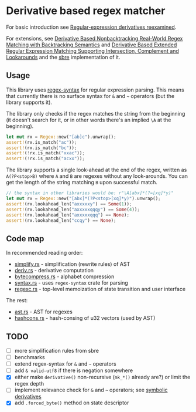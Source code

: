# Derivative based regex matcher

For basic introduction see
[Regular-expression derivatives reexamined](https://www.khoury.northeastern.edu/home/turon/re-deriv.pdf).

For extensions, see
[Derivative Based Nonbacktracking Real-World Regex Matching with Backtracking Semantics](https://www.microsoft.com/en-us/research/uploads/prod/2023/04/pldi23main-p249-final.pdf)
and
[Derivative Based Extended Regular Expression Matching Supporting Intersection, Complement and Lookarounds](https://arxiv.org/pdf/2309.14401)
and the [sbre](https://github.com/ieviev/sbre/) implementation of it.

## Usage

This library uses [regex-syntax](https://docs.rs/regex-syntax/latest/regex_syntax/)
for regular expression parsing.
This means that currently there is no surface syntax for `&` and `~` operators
(but the library supports it).

The library only checks if the regex matches the string from the beginning
(it doesn't search for it, or in other words there's an implied `\A` at the beginning).

```rust
let mut rx = Regex::new("[ab]c").unwrap();
assert!(rx.is_match("ac"));
assert!(rx.is_match("bc"));
assert!(!rx.is_match("xxac"));
assert!(!rx.is_match("acxx"));
```

The library supports a single look-ahead at the end of the regex,
written as `A(?P<stop>B)` where `A` and `B` are regexes without any look-arounds.
You can get the length of the string matching `B` upon successful match.

```rust
// the syntax in other libraries would be: r"\A[abx]*(?=[xq]*y)"
let mut rx = Regex::new("[abx]*(?P<stop>[xq]*y)").unwrap();
assert!(rx.lookahead_len("axxxxxy") == Some(1));
assert!(rx.lookahead_len("axxxxxqqqy") == Some(4));
assert!(rx.lookahead_len("axxxxxqqq") == None);
assert!(rx.lookahead_len("ccqy") == None);
```

## Code map

In recommended reading order:

- [simplify.rs](./src/simplify.rs) - simplification (rewrite rules) of AST
- [deriv.rs](./src/deriv.rs) - derivative computation
- [bytecompress.rs](./src/bytecompress.rs) - alphabet compression
- [syntax.rs](./src/syntax.rs) - uses `regex-syntax` crate for parsing
- [regexc.rs](./src/regex.rs) - top-level memoization of state transition and user interface

The rest:

- [ast.rs](./src/ast.rs) - AST for regexes
- [hashcons.rs](./src/hashcons.rs) - hash-consing of u32 vectors (used by AST)

## TODO

- [ ] more simplification rules from sbre
- [ ] benchmarks
- [ ] extend regex-syntax for `&` and `~` operators
- [ ] add `& valid-utf8` if there is negation somewhere 
- [x] either make `derivative()` non-recursive (`mk_*()` already are?) or limit the regex depth
- [ ] implement relevance check for `&` and `~` operators; see [symbolic derivatives](https://easychair.org/publications/open/cgnn)
- [x] add `.forced_byte()` method on state descriptor

